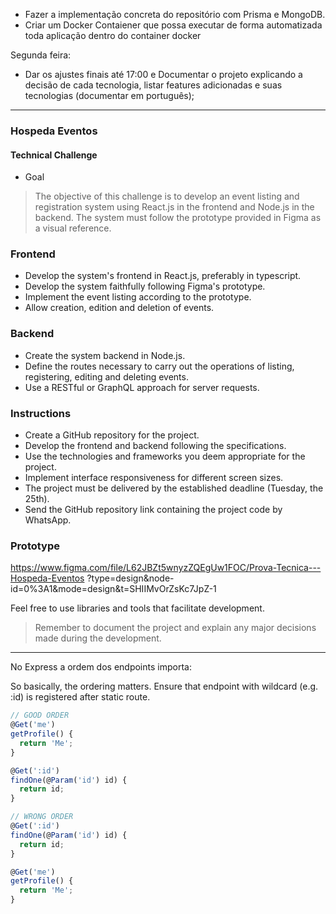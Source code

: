  - Fazer a implementação concreta do repositório com Prisma e MongoDB.
 - Criar um Docker Contaiener que possa executar de forma automatizada toda aplicação dentro do container docker

Segunda feira:
 - Dar os ajustes finais até 17:00 e Documentar o projeto explicando a decisão de cada tecnologia, listar features adicionadas e suas tecnologias (documentar em português);

<hr>

### Hospeda Eventos
#### Technical Challenge

 - Goal
> The objective of this challenge is to develop an event listing and registration system using React.js in the frontend and Node.js in the backend. The system must follow the prototype provided in Figma as a visual reference.

### Frontend
- Develop the system's frontend in React.js, preferably in typescript.
- Develop the system faithfully following Figma's prototype.
- Implement the event listing according to the prototype.
- Allow creation, edition and deletion of events.

### Backend
- Create the system backend in Node.js.
- Define the routes necessary to carry out the operations of listing, registering, editing and deleting events.
- Use a RESTful or GraphQL approach for server requests.

### Instructions
- Create a GitHub repository for the project.
- Develop the frontend and backend following the specifications.
- Use the technologies and frameworks you deem appropriate for the project.
- Implement interface responsiveness for different screen sizes.
- The project must be delivered by the established deadline (Tuesday, the 25th).
- Send the GitHub repository link containing the project code by WhatsApp.

### Prototype

https://www.figma.com/file/L62JBZt5wnyzZQEgUw1FOC/Prova-Tecnica---Hospeda-Eventos
?type=design&node-id=0%3A1&mode=design&t=SHIIMvOrZsKc7JpZ-1

Feel free to use libraries and tools that facilitate development.

> Remember to document the project and explain any major decisions made during the development.

<hr>


No Express a ordem dos endpoints importa: 

So basically, the ordering matters. Ensure that endpoint with wildcard (e.g. :id) is registered after static route.

```ts
// GOOD ORDER
@Get('me') 
getProfile() {
  return 'Me';
}

@Get(':id')
findOne(@Param('id') id) {
  return id;
}
```

```ts
// WRONG ORDER
@Get(':id')
findOne(@Param('id') id) {
  return id;
}

@Get('me')
getProfile() {
  return 'Me';
}
```